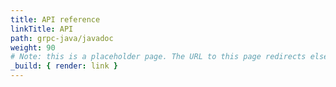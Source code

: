 ```yaml
---
title: API reference
linkTitle: API
path: grpc-java/javadoc
weight: 90
# Note: this is a placeholder page. The URL to this page redirects elsewhere.
_build: { render: link }
---
```

